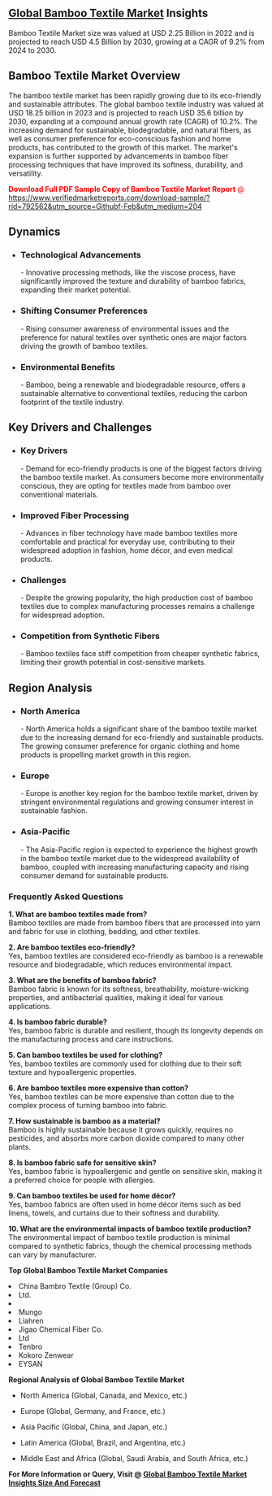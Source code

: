 <h2><a href="https://www.verifiedmarketreports.com/download-sample/?rid=792562&amp;utm_source=Githubf&amp;utm_medium=204" target="_blank">Global Bamboo Textile Market</a> Insights</h2><p>Bamboo Textile Market size was valued at USD 2.25 Billion in 2022 and is projected to reach USD 4.5 Billion by 2030, growing at a CAGR of 9.2% from 2024 to 2030.</p><p> <h2>Bamboo Textile Market Overview</h2> <p>The bamboo textile market has been rapidly growing due to its eco-friendly and sustainable attributes. The global bamboo textile industry was valued at USD 18.25 billion in 2023 and is projected to reach USD 35.6 billion by 2030, expanding at a compound annual growth rate (CAGR) of 10.2%. The increasing demand for sustainable, biodegradable, and natural fibers, as well as consumer preference for eco-conscious fashion and home products, has contributed to the growth of this market. The market's expansion is further supported by advancements in bamboo fiber processing techniques that have improved its softness, durability, and versatility.</p> <p><p><span class=""><span style="color: #ff0000;"><strong>Download Full PDF Sample Copy of Bamboo Textile Market Report</strong> @ </span><a href="https://www.verifiedmarketreports.com/download-sample/?rid=792562&amp;utm_source=Githubf-Feb&amp;utm_medium=204" target="_blank">https://www.verifiedmarketreports.com/download-sample/?rid=792562&amp;utm_source=Githubf-Feb&amp;utm_medium=204</a></span></p></p> <h2>Dynamics</h2> <ul> <li><h3>Technological Advancements</h3> - Innovative processing methods, like the viscose process, have significantly improved the texture and durability of bamboo fabrics, expanding their market potential.</li> <li><h3>Shifting Consumer Preferences</h3> - Rising consumer awareness of environmental issues and the preference for natural textiles over synthetic ones are major factors driving the growth of bamboo textiles.</li> <li><h3>Environmental Benefits</h3> - Bamboo, being a renewable and biodegradable resource, offers a sustainable alternative to conventional textiles, reducing the carbon footprint of the textile industry.</li> </ul> <h2>Key Drivers and Challenges</h2> <ul> <li><h3>Key Drivers</h3> - Demand for eco-friendly products is one of the biggest factors driving the bamboo textile market. As consumers become more environmentally conscious, they are opting for textiles made from bamboo over conventional materials.</li> <li><h3>Improved Fiber Processing</h3> - Advances in fiber technology have made bamboo textiles more comfortable and practical for everyday use, contributing to their widespread adoption in fashion, home décor, and even medical products.</li> <li><h3>Challenges</h3> - Despite the growing popularity, the high production cost of bamboo textiles due to complex manufacturing processes remains a challenge for widespread adoption.</li> <li><h3>Competition from Synthetic Fibers</h3> - Bamboo textiles face stiff competition from cheaper synthetic fabrics, limiting their growth potential in cost-sensitive markets.</li> </ul> <h2>Region Analysis</h2> <ul> <li><h3>North America</h3> - North America holds a significant share of the bamboo textile market due to the increasing demand for eco-friendly and sustainable products. The growing consumer preference for organic clothing and home products is propelling market growth in this region.</li> <li><h3>Europe</h3> - Europe is another key region for the bamboo textile market, driven by stringent environmental regulations and growing consumer interest in sustainable fashion.</li> <li><h3>Asia-Pacific</h3> - The Asia-Pacific region is expected to experience the highest growth in the bamboo textile market due to the widespread availability of bamboo, coupled with increasing manufacturing capacity and rising consumer demand for sustainable products.</li> </ul> <h3>Frequently Asked Questions</h3> <p><b>1. What are bamboo textiles made from?</b><br>Bamboo textiles are made from bamboo fibers that are processed into yarn and fabric for use in clothing, bedding, and other textiles.</p> <p><b>2. Are bamboo textiles eco-friendly?</b><br>Yes, bamboo textiles are considered eco-friendly as bamboo is a renewable resource and biodegradable, which reduces environmental impact.</p> <p><b>3. What are the benefits of bamboo fabric?</b><br>Bamboo fabric is known for its softness, breathability, moisture-wicking properties, and antibacterial qualities, making it ideal for various applications.</p> <p><b>4. Is bamboo fabric durable?</b><br>Yes, bamboo fabric is durable and resilient, though its longevity depends on the manufacturing process and care instructions.</p> <p><b>5. Can bamboo textiles be used for clothing?</b><br>Yes, bamboo textiles are commonly used for clothing due to their soft texture and hypoallergenic properties.</p> <p><b>6. Are bamboo textiles more expensive than cotton?</b><br>Yes, bamboo textiles can be more expensive than cotton due to the complex process of turning bamboo into fabric.</p> <p><b>7. How sustainable is bamboo as a material?</b><br>Bamboo is highly sustainable because it grows quickly, requires no pesticides, and absorbs more carbon dioxide compared to many other plants.</p> <p><b>8. Is bamboo fabric safe for sensitive skin?</b><br>Yes, bamboo fabric is hypoallergenic and gentle on sensitive skin, making it a preferred choice for people with allergies.</p> <p><b>9. Can bamboo textiles be used for home décor?</b><br>Yes, bamboo fabrics are often used in home décor items such as bed linens, towels, and curtains due to their softness and durability.</p> <p><b>10. What are the environmental impacts of bamboo textile production?</b><br>The environmental impact of bamboo textile production is minimal compared to synthetic fabrics, though the chemical processing methods can vary by manufacturer.</p> </p><p><strong>Top Global Bamboo Textile Market Companies</strong></p><div data-test-id=""><p><li>China Bambro Textile (Group) Co.</li><li> Ltd.</li><li></li><li> Mungo</li><li> Liahren</li><li> Jigao Chemical Fiber Co.</li><li> Ltd</li><li> Tenbro</li><li> Kokoro Zenwear</li><li> EYSAN</li></p><div><strong>Regional Analysis of&nbsp;Global Bamboo Textile Market</strong></div><ul><li dir="ltr"><p dir="ltr">North America&nbsp;(Global, Canada, and Mexico, etc.)</p></li><li dir="ltr"><p dir="ltr">Europe (Global, Germany, and France, etc.)</p></li><li dir="ltr"><p dir="ltr">Asia Pacific&nbsp;(Global, China, and Japan, etc.)</p></li><li dir="ltr"><p dir="ltr">Latin America&nbsp;(Global, Brazil, and Argentina, etc.)</p></li><li dir="ltr">Middle East and Africa&nbsp;(Global, Saudi Arabia, and South Africa, etc.)</li></ul><p><strong>For More Information or Query, Visit @&nbsp;</strong><strong><a href="https://www.verifiedmarketreports.com/product/bamboo-textile-market/?utm_source=Githubf&amp;utm_medium=204" target="_blank">Global Bamboo Textile Market Insights Size And Forecast</a></strong></p></div>
